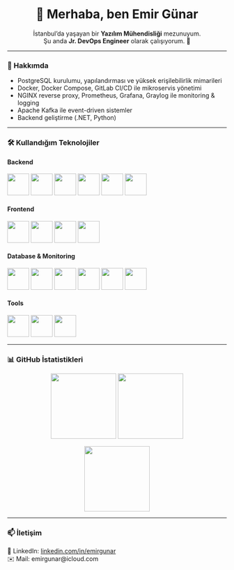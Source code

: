 <h1 align="center">👋 Merhaba, ben Emir Günar</h1>

<p align="center">
  İstanbul’da yaşayan bir <b>Yazılım Mühendisliği</b> mezunuyum.<br>
  Şu anda <b>Jr. DevOps Engineer</b> olarak çalışıyorum. 🚀
</p>

---

### 🚀 Hakkımda
- PostgreSQL kurulumu, yapılandırması ve yüksek erişilebilirlik mimarileri  
- Docker, Docker Compose, GitLab CI/CD ile mikroservis yönetimi  
- NGINX reverse proxy, Prometheus, Grafana, Graylog ile monitoring & logging  
- Apache Kafka ile event-driven sistemler  
- Backend geliştirme (.NET, Python)  

---

### 🛠️ Kullandığım Teknolojiler

#### Backend
<p>
  <img src="https://cdn.jsdelivr.net/gh/devicons/devicon/icons/linux/linux-original.svg" width="50"/>
  <img src="https://cdn.jsdelivr.net/gh/devicons/devicon/icons/docker/docker-original.svg" width="50"/>
  <img src="https://cdn.jsdelivr.net/gh/devicons/devicon/icons/nginx/nginx-original.svg" width="50"/>
  <img src="https://cdn.jsdelivr.net/gh/devicons/devicon/icons/gitlab/gitlab-original.svg" width="50"/>
  <img src="https://cdn.jsdelivr.net/gh/devicons/devicon/icons/azure/azure-original.svg" width="50"/>
  <img src="https://cdn.jsdelivr.net/gh/devicons/devicon/icons/github/github-original.svg" width="50"/>
</p>

#### Frontend
<p>
  <img src="https://cdn.jsdelivr.net/gh/devicons/devicon/icons/react/react-original.svg" width="50"/>
  <img src="https://cdn.jsdelivr.net/gh/devicons/devicon/icons/javascript/javascript-original.svg" width="50"/>
  <img src="https://cdn.jsdelivr.net/gh/devicons/devicon/icons/flutter/flutter-original.svg" width="50"/>
  <img src="https://cdn.jsdelivr.net/gh/devicons/devicon/icons/android/android-original.svg" width="50"/>
</p>

#### Database & Monitoring
<p>
  <img src="https://cdn.jsdelivr.net/gh/devicons/devicon/icons/postgresql/postgresql-original.svg" width="50"/>
  <img src="https://cdn.jsdelivr.net/gh/devicons/devicon/icons/microsoftsqlserver/microsoftsqlserver-plain.svg" width="50"/>
  <img src="https://cdn.jsdelivr.net/gh/devicons/devicon/icons/oracle/oracle-original.svg" width="50"/>
  <img src="https://cdn.jsdelivr.net/gh/devicons/devicon/icons/apachekafka/apachekafka-original.svg" width="50"/>
  <img src="https://cdn.jsdelivr.net/gh/devicons/devicon/icons/prometheus/prometheus-original.svg" width="50"/>
  <img src="https://cdn.jsdelivr.net/gh/devicons/devicon/icons/grafana/grafana-original.svg" width="50"/>
</p>

#### Tools
<p>
  <img src="https://cdn.jsdelivr.net/gh/devicons/devicon/icons/intellij/intellij-original.svg" width="50"/>
  <img src="https://cdn.jsdelivr.net/gh/devicons/devicon/icons/vscode/vscode-original.svg" width="50"/>
  <img src="https://cdn.jsdelivr.net/gh/devicons/devicon/icons/visualstudio/visualstudio-plain.svg" width="50"/>
</p>

---

### 📊 GitHub İstatistikleri
<p align="center">
  <img src="https://github-readme-stats.vercel.app/api?username=emirgunar-emirgunar&show_icons=true&theme=radical" height="150"/>
  <img src="https://github-readme-stats.vercel.app/api/top-langs/?username=emirgunar-emirgunar&layout=compact&theme=radical" height="150"/>
</p>

<p align="center">
  <img src="https://streak-stats.demolab.com?user=emirgunar-emirgunar&theme=radical&border_radius=8" height="150"/>
</p>

---

### 📫 İletişim
<p>
💼 LinkedIn: <a href="https://linkedin.com/in/emirgunar">linkedin.com/in/emirgunar</a><br>
✉️ Mail: emirgunar@icloud.com
</p>
